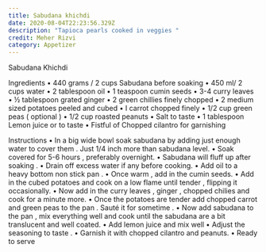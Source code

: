 ```yaml
---
title: Sabudana khichdi
date: 2020-08-04T22:23:56.329Z
description: "Tapioca pearls cooked in veggies "
credit: Meher Rizvi
category: Appetizer
---
```

Sabudana Khichdi

Ingredients
	•	440 grams / 2 cups Sabudana before soaking
	•	450 ml/ 2 cups water
	•	2 tablespoon oil
	•	1 teaspoon cumin seeds
	•	3-4 curry leaves
	•	½ tablespoon grated ginger 
	•	2 green chillies finely chopped 
	•	2 medium sized potatoes peeled and cubed 
	•	I carrot chopped finely
	•	1/2 cup green peas ( optional ) 
	•	1/2 cup roasted peanuts 
	•	Salt to taste 
	•	1 tablespoon Lemon juice or to taste
	•	Fistful of Chopped cilantro for garnishing

Instructions
	•	In a big wide bowl soak sabudana by adding just enough water to cover them . Just 1/4 inch more     than sabudana level.
	•	Soak covered for 5-6 hours , preferably overnight.
	•	Sabudana will fluff up after soaking .
	•	Drain off excess water if any before cooking.
	•	Add oil to a heavy bottom non stick pan .
	•	Once warm , add in the cumin seeds.
	•	Add in the cubed potatoes and cook on a low flame until tender , flipping it occasionally.
	•	Now add in the curry leaves , ginger , chopped chilies and cook for a minute more.
	•	Once the potatoes are tender add chopped carrot and green peas to the pan  . Sauté it for sometime . 
	•	Now add sabudana to the pan , mix everything well and cook until the sabudana are a bit translucent and well coated.
	•	Add lemon juice and mix well
	•	Adjust  the seasoning to taste .
	•	Garnish it with chopped cilantro and peanuts.
	•	Ready to serve